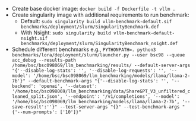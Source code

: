 - Create base docker image: `docker build -f Dockerfile -t vllm .`
- Create singularity image with additional requirements to run benchmark:
  - Default: `sudo singularity build vllm-benchmark-default.sif benchmarks/deployment/slurm/SingularityBenchmark.def`
  - With Nsight: `sudo singularity build vllm-benchmark-default-nsight.sif benchmarks/deployment/slurm/SingularityBenchmark_nsight.def`
- Schedule different benchmarks e.g., `PYTHONPATH=. python3 benchmarks/lora/deployment/slurm/launcher.py --user bsc98 --queue acc_debug --results-path /home/bsc/bsc098069/llm_benchmarking/results/ --default-server-args "{'--disable-log-stats': '', '--disable-log-requests': '', '--model': '/home/bsc/bsc098069/llm_benchmarking/models/llama/llama-2-7b'}" --default-benchmark-args "{'--disable-log-stats': '', '--backend': 'openai', '--dataset': '/home/bsc/bsc098069/llm_benchmarking/data/ShareGPT_V3_unfiltered_cleaned_split.json', '--endpoint': '/v1/completions', '--model': '/home/bsc/bsc098069/llm_benchmarking/models/llama/llama-2-7b', '--save-result':''}" --test-server-args "{}" --test-benchmark-args "{'--num-prompts': ['10']}"`